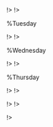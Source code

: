 <!agenda|title=ESUG 2023

<!day|start=2023 August 28th

<!segment|start=9:30

<!break|subject=Welcome&length=30&room=Amphi A1!>

<!talk|subject=PharoJS'23&length=30&author=N. BOURAQADI and D. MASON&room=Amphi A1!>
<!talk|subject=The Pharo Debugger and Debugging Tools: Advances and Roadmap&length=30&author=S. COSTIOU&room=Amphi A1!>

<!talk|subject=PDM command line reinvented&length=30&author=R. Uttner&room=Amphi A1!>
<!talk|subject=Phuzzing: a Pharo toolkit for automatic fuzz testing&length=30&author=G. POLITO&room=Amphi A1!>

<!break|subject=Lunch&length=120&room=Amphi A1!>

<!talk|subject=Memory Profiler&length=30&author=S. JORDAN MONTANO&room=Amphi A1!>


<!talk|subject=WebGS: Building a Backend for Modern Web Applications&length=30&author=J. FOSTER&room=Amphi A1!>
<!talk|subject=Agile Dials, a tool for project management&length=30&author=G. BITTAR&room=Amphi A1!>

<!break|subject=Coffee Break&length=30&room=Amphi A1!>


<!talk|subject=Teaching Moldable Development&length=30&author=O. NIERSTRASZ&room=Amphi A1!>
<!talk|subject=Agile Artificial Intelligence&length=30&author=A. BERGEL&room=Amphi A1!>
<!talk|subject=Pharo-IA&length=30&author=S. MONTANO and O. ZAITSEV&room=Amphi A1!>



<!break|subject=Award Competition&length=120&room=Amphi A1!>
!>
!>


%Tuesday
<!day|start=2023 August 29th

<!segment|start=9:15
<!talk|subject=Pharo 11 and more&length=45&author=S. DUCASSE&room=Amphi A1!>

<!break|subject=Coffee Break&length=30&room=Amphi A1!>

<!talk|subject=Application in Pharo&length=30&author=P. TESONE&room=Amphi A1!>
<!talk|subject=Supporting Collaboration: Interaction Between Users&length=30&author=E. Stel&room=Amphi A1!>
<!talk|subject=Advanced object-oriented design Mooc &Inventory Concepts&length=15&author=S. DUCASSE&room=Amphi A1!>

<!break|subject=Lunch&length=120&room=Amphi A1!>

<!talk|subject=Seaside Hotwired&length=30&author=J. BRICHAU&room=Amphi A1!>
<!talk|subject=Building Hybrid Applications with VAST and WebView2&length=30&author=M MARTINEZ-PECK&room=Amphi A1!>
<!talk|subject=Live Deployment of Pharo Web Applications&length=30&author= J. VAN ALTEREN&room=Amphi A1!>

<!break|subject=Coffee Break&length=30&room=Amphi A1!>

<!talk|subject=Code instrumentation and the pitfalls of abstraction&length=30&author=G. POLITO and P. TESONE&room=Amphi A1!>
<!talk|subject=Building a reflexive code-coverage tool&length=30&author=N. PAPAGNA&room=Amphi A1!>
<!talk|subject=Glamourous Toolkit V1.0&length=30&author=A. CHIS&room=Amphi A1!>

<!break|subject=Show us your projects&length=60&room=Amphi A1!>
!>
!>

%Wednesday
<!day|start=2023 August 30th

<!segment|start=9:15
<!talk|subject=Gemtalk Update&length=45&author=N. GREEN&room=Amphi A1!>

<!break|subject=Coffee Break&length=30&room=Amphi A1!>

<!talk|subject=Soil - a fresh look on OO databases&length=30&author=N. HARTL and M. DENKER&room=Amphi A1!>
<!talk|subject=Native desktop modern applications&length=30&author=P. LABORDE&room=Amphi A1!>
<!talk|subject=Grafoscopio: Civic tech and how we change the tools that change us&length=30&author=O. LUNA&room=Amphi A1!>

<!break|subject=Lunch&length=120&room=Amphi A1!>
<!talk|subject=Polymath&length=30&author=O. ZAITSEV&room=Amphi A1!>
<!talk|subject=Opal compiler and Block&length=30&author=M. DENKER&room=Amphi A1!>

<!talk|subject=Workshop on Inventory Concepts&length=120&author=C. FURHMAN and S. DUCASSE&room=Amphi A1!>

<!talk|subject=Cormas hands-on: object-oriented UI foundations&length=90&author=S. JORDAN MONTANO and O. ZAYSTEV&room=Amphi A2!>

<!break|subject=Social Event&length=300&room=Amphi A1!>
!>
!>


%Thursday
<!day|start= 2023 August 31st

<!segment|start=9:15

<!talk|subject=Instantiations Company Update & VAST 2024 Preview&length=45&author=Greg Schultz&room=Amphi A1!>
<!break|subject=Coffee Break&length=30&room=Amphi A1!>

<!talk|subject=Documentation&length=30&author=P. KRIVANEK&room=Amphi A1!>
<!talk|subject=Working with GemStone from Glamorous Toolkit&length=30&author=A. GRANT&room=Amphi A1!>
<!talk|subject=Your questions about Git&length=30&author=G. POLITO&room=Amphi A1!>

<!break|subject=Lunch&length=120&room=Amphi A1!>

<!talk|subject=Polymath&length=30&author=O. ZAITSEV&room=Amphi A1!>
<!talk|subject=Agent-based Modelling in Pharo using Cormas&length=30&author=O. ZAYTSEV&room=Amphi A1!>
<!talk|subject= Visual user-driven database queries&length=30&author=N. HARTLm=Amphi A1!>

<!break|subject=Coffee Break&length=30&room=Amphi A1!>
<!talk|subject=Sparkle -- Let's Annoy Users Differently&length=30&author=M McClure&room=Amphi A1!>
<!talk|subject=Do you know your browser?&length=30&author=K. DE HONDT&room=Amphi A1!>
<!talk|subject=VASER Control&length=30&author=T. and F. STALZER&room=Amphi A1!>


<!break|subject=Show us your projects&length=60&room=Amphi A1!>
!>
!>




<!day|start=2023 Sept 1st 

<!segment|start=9:15
<!talk|subject=Roassal 30 Updates&length=45&author=M. MAMANI&room=Amphi A1!>

<!break|subject=Coffee Break&length=30&room=Amphi A1!>
<!talk|subject=gt4atproto: A programmable environment for social media&length=30&author=V. HELLER&room=Amphi A1!>
<!talk|subject=Bio Smalltalk&length=30&author=H. MORALES&room=Amphi A1!>
<!talk|subject=New refactoring architecture&length=30&author=B. SARENAC and S. DUCASSE&room=Amphi A1!>
<!talk|subject=Contributing to Pharo&length=15&author=S. DUCASSE&room=Amphi A1!>
<!break|subject=Lunch&length=120&room=Amphi A1!>
!>
!>

!>
